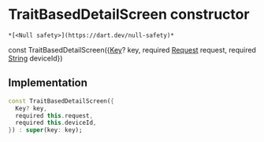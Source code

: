 


# TraitBasedDetailScreen constructor




    *[<Null safety>](https://dart.dev/null-safety)*


const
TraitBasedDetailScreen({[Key](https://api.flutter.dev/flutter/foundation/Key-class.html)? key, required [Request](https://yonomi.co/yonomi-sdk/Request-class.html) request, required [String](https://api.flutter.dev/flutter/dart-core/String-class.html) deviceId})





## Implementation

```dart
const TraitBasedDetailScreen({
  Key? key,
  required this.request,
  required this.deviceId,
}) : super(key: key);
```







